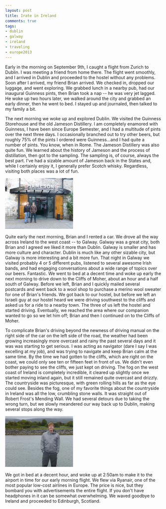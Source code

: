 ```yaml
---
layout: post
title: Irate in Ireland
comments: true
tags:
- dublin
- galway
- ireland
- traveling
- europe2013
---
```

Early in the morning on September 9th, I caught a flight from Zurich to Dublin. I was meeting a friend from home there. The flight went smoothly, and I arrived in Dublin and proceeded to the hostel without any problems. Soon after I arrived, my friend Brian arrived. We checked in, dropped our luggage, and went exploring. We grabbed lunch in a nearby pub, had our inaugural Guinness pints, then Brian took a nap -- he was very jet lagged. He woke up two hours later, we walked around the city and grabbed an early dinner, then he went to bed. I stayed up and journaled, then talked to my family a bit.

The next morning we woke up and explored Dublin. We visited the Guinness Storehouse and the old Jameson Distillery. I am completely enamored with Guinness, I have been since Europe Semester, and I had a multitude of pints over the next three days. I occasionally branched out to try other beers, but roughly 75% of the pints I ordered were Guinness...and I had quite a number of pints. You know, when in Rome. The Jameson Distillery was also quite fun. We learned about the history of Jameson and the process of distillation, then got to the sampling. The sampling is, of course, always the best part. I've had a sizable amount of Jameson back in the States and, while I certainly enjoy it, I generally prefer Scotch whisky. Regardless, visiting both places was a lot of fun.

<a href="/img/full/jameson_distillery.jpg"><img alt="Jameson Distillery" src="/img/thumb/jameson_distillery.jpg" height="164" width="219" /></a>

Quite early the next morning, Brian and I rented a car. We drove all the way across Ireland to the west coast -- to Galway. Galway was a great city, both Brian and I agreed we liked it more than Dublin. Galway is smaller and has more culture and character. Dublin is much like any other sizable city, but Galway is more interesting and a bit more fun. That night in Galway we visited probably 4 or 5 different pubs, listened to several awesome Irish bands, and had engaging conversations about a wide range of topics over our beers. Fantastic. We went to bed at a decent time and woke up early the next morning to drive down to the Cliffs of Moher, about an hour and a half south of Galway. Before we left, Brian and I quickly mailed several postcards and went back to a wool shop to purchase a merino wool sweater for one of Brian's friends. We got back to our hostel, but before we left an Israeli guy at our hostel heard we were driving southwest to the cliffs and asked us for a ride to a nearby town. The three of us left the hostel and started driving. Eventually, we reached the area where our companion wanted to go so we let him off; Brian and then I continued on to the Cliffs of Moher.

To complicate Brian's driving beyond the newness of driving manual on the right side of the car on the left side of the road, the weather had been growing increasingly more overcast and rainy the past several days and it was was starting to get serious. I was acting as navigator (dare I say I was excelling at my job), and was trying to navigate and keep Brian calm at the same time. By the time we had gotten to the cliffs, which are right on the coast, we could only see ten or fifteen feet in front of us. We didn't even bother paying to see the cliffs, we just kept on driving. The fog on the west coast of Ireland is completely incredible, it cleared up slightly once we started moving inland again, but it still remained quite overcast and drizzly. The countryside was picturesque, with green rolling hills as far as the eye could see. Besides the fog, one of my favorite things about the countryside in Ireland was all the low, crumbling stone walls. It was straight out of Robert Frost's Mending Wall. We had several detours due to taking the wrong turn, but we slowly meandered our way back up to Dublin, making several stops along the way.

<a href="/img/full/corey_irish_seaside.jpg"><img alt="Corey Irish Seaside" src="/img/thumb/corey_irish_seaside.jpg" height="164" width="219" /></a>

We got in bed at a decent hour, and woke up at 2:50am to make it to the airport in time for our early morning flight. We flew via Ryanair, one of the most popular low-cost airlines in Europe. The price is nice, but they bombard you with advertisements the entire flight. If you don't have headphones in it can be somewhat overwhelming. We waved goodbye to Ireland and proceeded to Edinburgh, Scotland.

